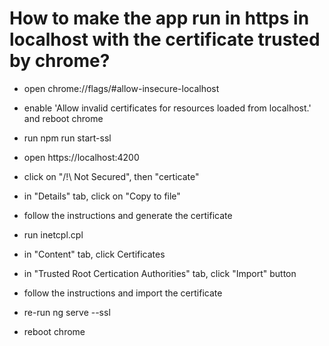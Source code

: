 # How to make the app run in https in localhost with the certificate trusted by chrome?
- open chrome://flags/#allow-insecure-localhost
- enable 'Allow invalid certificates for resources loaded from localhost.' and reboot chrome

- run npm run start-ssl
- open https://localhost:4200 
- click on "/!\ Not Secured", then "certicate"
- in "Details" tab, click on "Copy to file"
- follow the instructions and generate the certificate
- run inetcpl.cpl
- in "Content" tab, click Certificates
- in "Trusted Root Certication Authorities" tab, click "Import" button
- follow the instructions and import the certificate
- re-run ng serve --ssl
- reboot chrome
